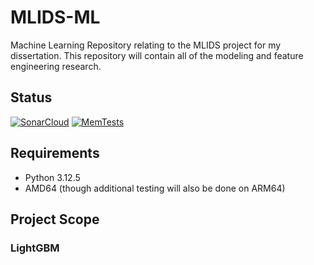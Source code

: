 # MLIDS-ML
Machine Learning Repository relating to the MLIDS project for my dissertation. This repository will contain all of the modeling and feature engineering research.

## Status
[![SonarCloud](https://github.com/jcapellman/MLIDS-ML/actions/workflows/sonarcloud.yml/badge.svg)](https://github.com/jcapellman/MLIDS-ML/actions/workflows/sonarcloud.yml)
[![MemTests](https://github.com/jcapellman/MLIDS-ML/actions/workflows/memtests.yml/badge.svg)](https://github.com/jcapellman/MLIDS-ML/actions/workflows/memtests.yml)

## Requirements
* Python 3.12.5
* AMD64 (though additional testing will also be done on ARM64)

## Project Scope
### LightGBM
### <Other Algorithms TBD>
